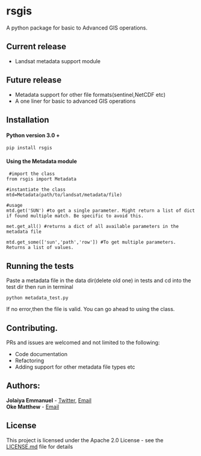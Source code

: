 # rsgis
A python package for basic to Advanced GIS operations.

## Current release 
- Landsat metadata support module

## Future release 
- Metadata support for other file formats(sentinel,NetCDF etc)
- A one liner for basic to advanced GIS operations
 
## Installation
#### Python version 3.0 +<br>
    pip install rsgis
#### Using the Metadata module <br>
     #import the class
    from rsgis import Metadata
    
    #instantiate the class
    mtd=Metadata(path/to/landsat/metadata/file)
    
    #usage
    mtd.get('SUN') #to get a single parameter. Might return a list of dict if found multiple match. Be specific to avoid this.
    
    met.get_all() #returns a dict of all available parameters in the metadata file
    
    mtd.get_some(['sun','path','row']) #To get multiple parameters. Returns a list of values.
    

## Running the tests

 Paste a metadata file in the data dir(delete old one) in tests and cd into the test dir then run in terminal<br>

    python metadata_test.py 
 If no error,then the file is valid. You can go ahead to using the class.
## Contributing.

 PRs and issues are welcomed and not limited to the following:
 - Code documentation
 - Refactoring
 - Adding support for other metadata file types etc
 
## Authors:
**Jolaiya Emmanuel** - [Twitter](https://twitter.com/jeafreezy), [Email](jolaiyaemmanuel@gmail.com) <br>
**Oke Matthew** - [Email](matthewoke16@gmail.com) <br>

## License
This project is licensed under the Apache 2.0 License - see the [LICENSE.md](LICENSE.md) file for details

